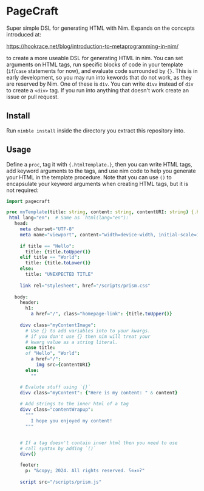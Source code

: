# PageCraft

 Super simple DSL for generating HTML with Nim.  Expands on the concepts introduced at:

 https://hookrace.net/blog/introduction-to-metaprogramming-in-nim/

 to create a more useable DSL for generating HTML in nim. You can set
 arguments on HTML tags, run specific blocks of code in your template (`if`/`case` statements for now), and evaluate code surrounded by `{}`.  This is in early development, so you may run into kewords that do
 not work, as they are reserved by Nim.  One of these is `div`.  You can write `divv` instead of `div` to create a `<div>` tag.  If you run into anything that doesn't work create an issue or pull request.

 ## Install

 Run `nimble install` inside the directory you extract this repository into.

 ## Usage

 Define a `proc`, tag it with `{.htmlTemplate.}`, then you can write HTML tags, add keyword arguments to the tags, and use nim code to help you generate your HTML in the template procedure.  Note that you can use `()` to encapsulate your keyword arguments when creating HTML tags, but it is not required:

 ```nim
import pagecraft

proc myTemplate(title: string, content: string, contentURI: string) {.htmlTemplate.} =
  html lang="en":  # Same as `html(lang="en"):`
    head:
      meta charset="UTF-8"
      meta name="viewport", content="width=device-width, initial-scale=1.0"
      
      if title == "Hello":
        title: {title.toUpper()}
      elif title == "World":
        title: {title.toLower()}
      else:
        title: "UNEXPECTED TITLE"
      
      link rel="stylesheet", href="/scripts/prism.css"
    
    body:
      header:
        h1: 
          a href="/", class="homepage-link": {title.toUpper()}
      
      divv class="myContentImage": 
        # Use {} to add variables into to your kwargs.
        # if you don't use {} then nim will treat your
        # kwarg value as a string literal.
        case title:
        of "Hello", "World":
          a href="/":
            img src={contentURI}
        else:
          ""

      # Evalute stuff using `{}`
      divv class="myContent": {"Here is my content: " & content}
      
      # Add strings to the inner html of a tag
      divv class="contentWrapup":
        """
          I hope you enjoyed my content!
        """


      # If a tag doesn't contain inner html then you need to use
      # call syntax by adding `()`
      divv()

      footer:
        p: "&copy; 2024. All rights reserved. ʕ⊙ᴥ⊙ʔ"
      
      script src="/scripts/prism.js"
 ```

